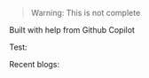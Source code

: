 > Warning: This is not complete

Built with help from Github Copilot

Test:

Recent blogs:

<!-- blog-post-list-start -->
<!-- blog-post-list-end -->
